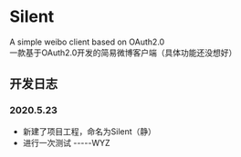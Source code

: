 # Silent

A simple weibo client based on OAuth2.0<br>
一款基于OAuth2.0开发的简易微博客户端（具体功能还没想好）

## 开发日志

### 2020.5.23

* 新建了项目工程，命名为Silent（静）
* 进行一次测试 -----WYZ